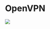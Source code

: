 # OpenVPN

![](https://www.google.com/imgres?q=openvpn&imgurl=https%3A%2F%2Fi.pcmag.com%2Fimagery%2Freviews%2F00JXUu9pun1kRsTQWb6Pvh8-7..v1569476244.jpg&imgrefurl=https%3A%2F%2Fwww.pcmag.com%2Freviews%2Fopenvpn-243&docid=zIACIGKV7CJBFM&tbnid=kdXgu2_K46T8AM&vet=12ahUKEwjFlvr51OmGAxWvUWwGHeEHDpMQM3oECBMQAA..i&w=810&h=456&hcb=2&ved=2ahUKEwjFlvr51OmGAxWvUWwGHeEHDpMQM3oECBMQAA)

